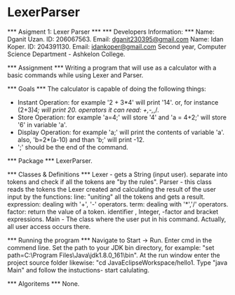 # LexerParser
*** Asigment 1: Lexer Parser ***
*** Developers Information: ***
Name: Dganit Uzan. ID: 206067563. Email: dganit230395@gmail.com
Name: Idan Koper. ID: 204391130. Email: idankoper@gmail.com
Second year, Computer Science Department - Ashkelon College.

*** Assignment ***
Writing a program that will use as a calculator with a basic commands
while using Lexer and Parser.

*** Goals ***
The calculator is capable of doing the following things:
* Instant Operation: for example '2 + 3*4' will print '14'.
  or, for instance   (2+3)*4; will print 20.
  operators it can read: +,-,*,/. 
* Store Operation: for example 'a=4;' will store '4' and 'a = 4+2;' will store '6' in variable 'a'.
* Display Operation: for example 'a;' will print the contents of variable 'a'.
  also, 'b=2*(a-10) and than 'b;' will print -12.
* ';' should be the end of the command.

*** Package ***
LexerParser.

*** Classes & Definitions ***
Lexer - gets a String (input user). separate into tokens and check if all the tokens are "by the rules". 
Parser -  this class reads the tokens the Lexer created and calculating the result of the user input by the functions:
line: "uniting" all the tokens and gets a result.
expression: dealing with '+', '-' operators.
term: dealing with '*','/' operators.
factor: return the value of a token. identifier , Integer, -factor and bracket expressions.
Main - The class where the user put in his command. Actually, all user access occurs there.

*** Running the program ***
Navigate to Start -> Run. Enter cmd in the commend liמe.
Set the path to your JDK bin directory, for example: "set path=C:\Program Files\Java\jdk1.8.0_161\bin".
At the run window enter the project source folder likewise: "cd JavaEclipseWorkspace/hello1.
Type "java Main" and follow the instuctions- start calulating.

*** Algoritems ***
None.


